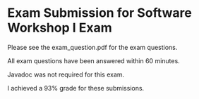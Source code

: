 # Exam Submission for Software Workshop I Exam

Please see the exam_question.pdf for the exam questions.

All exam questions have been answered within 60 minutes.

Javadoc was not required for this exam.

I achieved a 93% grade for these submissions.

